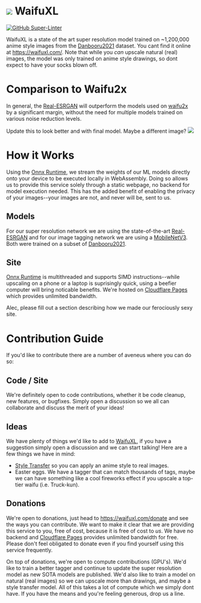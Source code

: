 # ![](https://i.imgur.com/lPsvvh7.png) WaifuXL
[![GitHub Super-Linter](https://github.com/TheFutureGadgetsLab/WaifuXL/workflows/Lint%20Code%20Base/badge.svg)](https://github.com/marketplace/actions/super-linter)

WaifuXL is a state of the art super resolution model trained on  ~1,200,000 anime style images from the [Danbooru2021](https://www.gwern.net/Danbooru2021) dataset. You cant find it online at https://waifuxl.com/. Note that while you *can* upscale natural (real) images, the model was only trained on anime style drawings, so dont expect to have your socks blown off.

# Comparison to Waifu2x
In general, the [Real-ESRGAN](https://arxiv.org/abs/2107.10833) will outperform the models used on [waifu2x](http://waifu2x.udp.jp/) by a significant margin, without the need for multiple models trained on various noise reduction levels.

Update this to look better and with final model. Maybe a different image?
![](https://i.imgur.com/BDv4rd9.png)

# How it Works
Using the [Onnx Runtime](https://onnxruntime.ai/), we stream the weights of our ML models directly onto your device to be executed locally in WebAssembly. Doing so allows us to provide this service solely through a static webpage, no backend for model execution needed. This has the added benefit of enabling the privacy of your images--your images are not, and never will be, sent to us.

## Models
For our super resolution network we are using the state-of-the-art [Real-ESRGAN](https://arxiv.org/abs/2107.10833) and for our image tagging network we are using a [MobileNetV3](https://arxiv.org/abs/1905.02244). Both were trained on a subset of [Danbooru2021](https://www.gwern.net/Danbooru2021).

## Site
[Onnx Runtime](https://onnxruntime.ai/) is multithreaded and supports SIMD instructions--while upscaling on a phone or a laptop is suprisingly quick, using a beefier computer will bring noticable benefits. We're hosted on [Cloudflare Pages](https://pages.cloudflare.com/) which provides unlimited bandwidth.

Alec, please fill out a section describing how we made our ferociously sexy site.


# Contribution Guide
If you'd like to contribute there are a number of aveneus where you can do so:

## Code / Site
We're definitely open to code contributions, whether it be code cleanup, new features, or bugfixes. Simply open a discussion so we all can collaborate and discuss the merit of your ideas!

## Ideas
We have plenty of things we'd like to add to [WaifuXL](https://waifuxl.com/), if you have a suggestion simply open a discussion and we can start talking! Here are a few things we have in mind:
  - [Style Transfer](https://en.wikipedia.org/wiki/Neural_style_transfer) so you can apply an anime style to real images.
  - Easter eggs. We have a tagger that can match thousands of tags, maybe we can have something like a cool fireworks effect if you upscale a top-tier waifu (i.e. Truck-kun).

## Donations
We're open to donations, just head to https://waifuxl.com/donate and see the ways you can contribute. We want to make it clear that we are providing this service to you, free of cost, because it is free of cost to *us*. We have no backend and [Cloudflare Pages](https://pages.cloudflare.com/) provides unlimited bandwidth for free. Please don't feel obligated to donate even if you find yourself using this service frequently.

On top of donations, we're open to compute contributions (GPU's). We'd like to train a better tagger and continue to update the super resolution model as new SOTA models are published. We'd also like to train a model on natural (real images) so we can upscale more than drawings, and maybe a style transfer model. All of this takes a lot of compute which we simply dont have. If you have the means and you're feeling generous, drop us a line.
